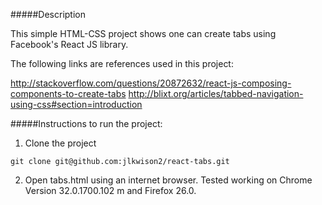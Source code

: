 #####Description

This simple HTML-CSS project shows one can create tabs using Facebook's React JS library.

The following links are references used in this project:

http://stackoverflow.com/questions/20872632/react-js-composing-components-to-create-tabs
http://blixt.org/articles/tabbed-navigation-using-css#section=introduction

#####Instructions to run the project:

1. Clone the project

```
git clone git@github.com:jlkwison2/react-tabs.git
```
2. Open tabs.html using an internet browser. Tested working on Chrome Version 32.0.1700.102 m and Firefox 26.0.